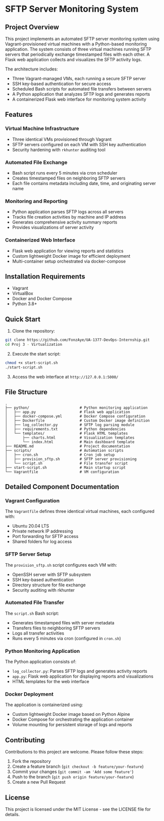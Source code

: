 # SFTP Server Monitoring System

## Project Overview

This project implements an automated SFTP server monitoring system using Vagrant-provisioned virtual machines with a Python-based monitoring application. The system consists of three virtual machines running SFTP servers that periodically exchange timestamped files with each other. A Flask web application collects and visualizes the SFTP activity logs.

The architecture includes:
- Three Vagrant-managed VMs, each running a secure SFTP server
- SSH key-based authentication for secure access
- Scheduled Bash scripts for automated file transfers between servers
- A Python application that analyzes SFTP logs and generates reports
- A containerized Flask web interface for monitoring system activity

## Features

### Virtual Machine Infrastructure
- Three identical VMs provisioned through Vagrant
- SFTP servers configured on each VM with SSH key authentication
- Security hardening with `rkhunter` auditing tool

### Automated File Exchange
- Bash script runs every 5 minutes via cron scheduler
- Creates timestamped files on neighboring SFTP servers
- Each file contains metadata including date, time, and originating server name

### Monitoring and Reporting
- Python application parses SFTP logs across all servers
- Tracks file creation activities by machine and IP address
- Generates comprehensive activity summary reports
- Provides visualizations of server activity

### Containerized Web Interface
- Flask web application for viewing reports and statistics
- Custom lightweight Docker image for efficient deployment
- Multi-container setup orchestrated via docker-compose

## Installation Requirements

- Vagrant
- VirtualBox
- Docker and Docker Compose
- Python 3.8+

## Quick Start

1. Clone the repository:
```bash
git clone https://github.com/FonzAye/UA-1377-DevOps-Internship.git
cd Proj 3 - Virtualization
```

2. Execute the start script:
```bash
chmod +x start-script.sh
./start-script.sh
```

3. Access the web interface at `http://127.0.0.1:5000/`

## File Structure

```
.
├── python/                       # Python monitoring application
│   ├── app.py                    # Flask web application
│   ├── docker-compose.yml        # Docker Compose configuration
│   ├── Dockerfile                # Custom Docker image definition
│   ├── log_collector.py          # SFTP log parsing module
│   ├── requirements.txt          # Python dependencies
│   └── templates/                # Flask HTML templates
│       ├── charts.html           # Visualization templates
│       └── index.html            # Main dashboard template
├── README.md                     # Project documentation
├── scripts/                      # Automation scripts
│   ├── cron.sh                   # Cron job setup
│   ├── provision_sftp.sh         # SFTP server provisioning
│   └── script.sh                 # File transfer script
├── start-script.sh               # Main startup script
└── Vagrantfile                   # VM configuration
```

## Detailed Component Documentation

### Vagrant Configuration

The `Vagrantfile` defines three identical virtual machines, each configured with:
- Ubuntu 20.04 LTS
- Private network IP addressing
- Port forwarding for SFTP access
- Shared folders for log access

### SFTP Server Setup

The `provision_sftp.sh` script configures each VM with:
- OpenSSH server with SFTP subsystem
- SSH key-based authentication
- Directory structure for file exchange
- Security auditing with rkhunter

### Automated File Transfer

The `script.sh` Bash script:
- Generates timestamped files with server metadata
- Transfers files to neighboring SFTP servers
- Logs all transfer activities
- Runs every 5 minutes via cron (configured in `cron.sh`)

### Python Monitoring Application

The Python application consists of:
- `log_collector.py`: Parses SFTP logs and generates activity reports
- `app.py`: Flask web application for displaying reports and visualizations
- HTML templates for the web interface

### Docker Deployment

The application is containerized using:
- Custom lightweight Docker image based on Python Alpine
- Docker Compose for orchestrating the application container
- Volume mounting for persistent storage of logs and reports

## Contributing

Contributions to this project are welcome. Please follow these steps:

1. Fork the repository
2. Create a feature branch (`git checkout -b feature/your-feature`)
3. Commit your changes (`git commit -am 'Add some feature'`)
4. Push to the branch (`git push origin feature/your-feature`)
5. Create a new Pull Request

## License

This project is licensed under the MIT License - see the LICENSE file for details.
